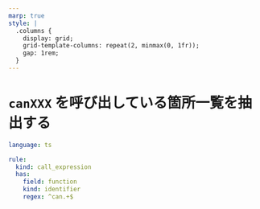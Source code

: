 ```yaml
---
marp: true
style: |
  .columns {
    display: grid;
    grid-template-columns: repeat(2, minmax(0, 1fr));
    gap: 1rem;
  }
---
```


# `canXXX` を呼び出している箇所一覧を抽出する

```yaml
language: ts

rule:
  kind: call_expression
  has:
    field: function
    kind: identifier
    regex: ^can.+$
```
